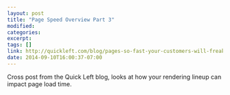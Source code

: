```yaml
---
layout: post
title: "Page Speed Overview Part 3"
modified:
categories:
excerpt:
tags: []
link: http://quickleft.com/blog/pages-so-fast-your-customers-will-freak-part-3-the-rendering
date: 2014-09-10T16:00:37-07:00
---
```


Cross post from the Quick Left blog, looks at how your rendering lineup can impact page load time.
